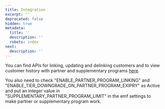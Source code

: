 ```yaml
---
title: Integration
excerpt: ''
deprecated: false
hidden: true
metadata:
  title: ''
  description: ''
  robots: index
next:
  description: ''
---
```

You can find APIs for linking, updating and delinking customers and to view customer history with partner and supplementary programs [here](https://capillary.github.io/api-documentation/#link-partner-program).

You also need to check "ENABLE\_PARTNER\_PROGRAM\_LINKING" and "ENABLE\_TIER\_DOWNGRADE\_ON\_PARTNER\_PROGRAM\_EXIPRY" as Active and put an integer value in "SUPPLEMENTARY\_PARTNER\_PROGRAM\_LIMIT" in the emf settings to make partner or supplementary program work.

